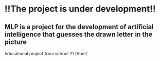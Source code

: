 # !!The project is under development!!

## MLP is a project for the development of artificial intelligence that guesses the drawn letter in the picture

Educational project from school 21 (Sber)
